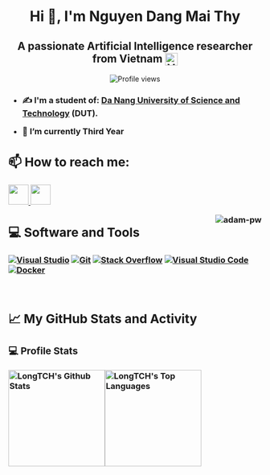 <h1 align="center">Hi 👋, I'm Nguyen Dang Mai Thy</h1>
<div align="center">
  <h2 >A passionate Artificial Intelligence researcher from Vietnam
  <img src="https://img.icons8.com/color/48/000000/vietnam-circular.png" alt="Vietnam flag" style="height: 25px; width: 25px; display: inline-block; vertical-align: middle;"></h2>
  <img src="https://komarev.com/ghpvc/?username=xiisii" alt="Profile views" style="display: inline-block; vertical-align: middle;">
</div>

<h3><b> 
  
- ✍  I'm a student of: [Da Nang University of Science and Technology](http://dut.udn.vn/) (DUT). 

- 🌱 I’m currently **Third Year**

<h2 align="left"> 📫 How to reach me:</h2>

<p align="left">
  <a href="https://www.facebook.com/truongconghoang.long.9/" alt="Facebook">
    <img src="https://img.icons8.com/fluent/48/000000/facebook-new.png" target="_blank" height="40" width="40"/>
  </a> 
  <a href="mailto:truongconghoanglong@gmail.com" alt="Email">
    <img src="https://img.icons8.com/fluent/48/000000/mailing.png" height="40" width="40"/>
  </a>
</p>
<p><img align="right" src="https://github.com/Adam-pw/Adam-pw/blob/main/animation_500_kxa883sd.gif" alt="adam-pw" /></p>

💻 Software and Tools
--
<p>
    <a href="https://github.com/LongTCH"><img alt="Visual Studio" src="https://img.shields.io/badge/-visual%20studio-purple?style=for-the-badge&logo=visualstudio&logoColor=white"></a>
    <a href="https://github.com/LongTCH"><img alt="Git" src="https://img.shields.io/badge/Git%20-%23F05033.svg?style=for-the-badge&logo=git&logoColor=white"></a>
    <a href="https://github.com/LongTCH"><img alt="Stack Overflow" src="https://img.shields.io/badge/-Stack%20Overflow-FE7A16?style=for-the-badge&logo=stack-overflow&logoColor=white"></a>
    <a href="https://github.com/LongTCH"><img alt="Visual Studio Code" src="https://img.shields.io/badge/Visual%20Studio%20Code-0078d7.svg?style=for-the-badge&logo=visual-studio-code&logoColor=white"></a>
    <a href="https://github.com/LongTCH"><img alt="Docker" src="https://img.shields.io/badge/-Docker-blue?style=for-the-badge&logo=docker&logoColor=white"></a>
</p>
</br>


## 📈 My GitHub Stats and Activity

### 💻 Profile Stats

<img alt="LongTCH's Github Stats" src="https://github-readme-stats.vercel.app/api/?username=longtch&show_icons=true&include_all_commits=true&count_private=true&theme=react&hide_border=true&bg_color=1F222E&title_color=F85D7F&icon_color=F8D866" height="192px"/><img alt="LongTCH's Top Languages" src="https://github-readme-stats.vercel.app/api/top-langs/?username=longtch&langs_count=8&layout=compact&theme=react&hide_border=true&bg_color=1F222E&title_color=F85D7F&icon_color=F8D866" height="192px"/>


<!-- ### 🔥 Streak Stats

![LongCTH's GitHub stats](https://github-readme-streak-stats.herokuapp.com/?user=longtch&theme=tokyonight)

### 📊 Contribution Stats

[![LongTCH's github activity graph](https://github-readme-activity-graph.cyclic.app/graph?username=longtch&theme=tokyo-night)](https://github.com/ashutosh00710/github-readme-activity-graph)

 -->
</table>


